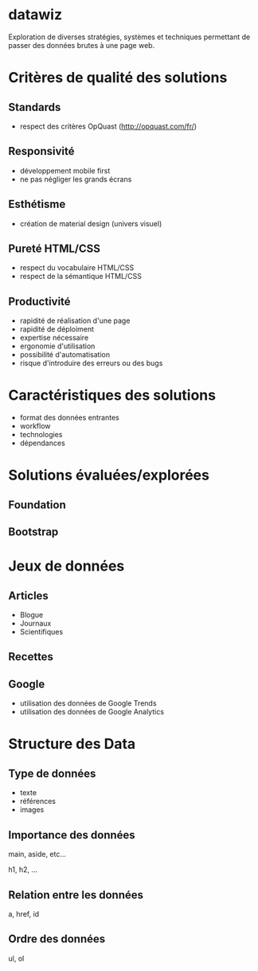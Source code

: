 # datawiz

Exploration de diverses stratégies, systèmes et techniques permettant de passer des données brutes à une page web.

# Critères de qualité des solutions


## Standards

- respect des critères OpQuast (http://opquast.com/fr/)

## Responsivité

- développement mobile first
- ne pas négliger les grands écrans

## Esthétisme

- création de material design (univers visuel)

## Pureté HTML/CSS

- respect du vocabulaire HTML/CSS
- respect de la sémantique HTML/CSS


## Productivité

- rapidité de réalisation d'une page
- rapidité de déploiment
- expertise nécessaire
- ergonomie d'utilisation
- possibilité d'automatisation
- risque d'introduire des erreurs ou des bugs

# Caractéristiques des solutions

- format des données entrantes
- workflow
- technologies
- dépendances

# Solutions évaluées/explorées

## Foundation

## Bootstrap


# Jeux de données

## Articles

 - Blogue
 - Journaux
 - Scientifiques

## Recettes


## Google

- utilisation des données de Google Trends
- utilisation des données de Google Analytics

# Structure des Data

## Type de données

 - texte
 - références
 - images

## Importance des données

main, aside, etc...

h1, h2, ...

## Relation entre les données

a, href, id

## Ordre des données

ul, ol
